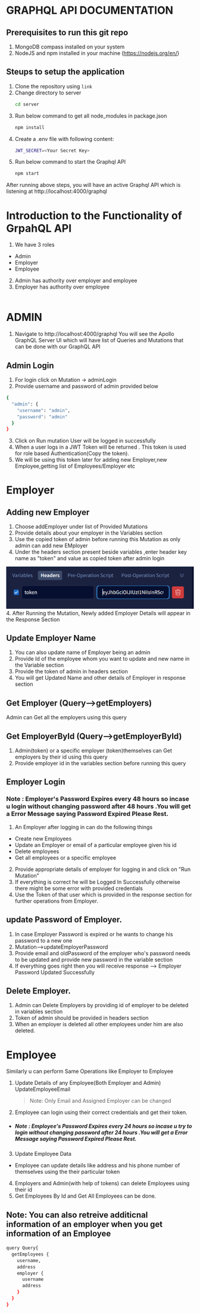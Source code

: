 # GRAPHQL API DOCUMENTATION

## Prerequisites to run this git repo
1. MongoDB compass installed on your system
2.  NodeJS and npm installed in your machine (https://nodejs.org/en/)

## Steups to setup the application
1. Clone the repository using `link`
2. Change directory to server
    ```bash
    cd server
    ```
3. Run below command to get all node_modules in 
package.json
    ```bash
    npm install
    ```
4. Create a .env file with following content:
    ```bash
    JWT_SECRET=<Your Secret Key>
    ```
5. Run below command to start the Graphql API
    ```bash
    npm start
    ```

After  running above steps, you will have an active Graphql API which is listening at
http://localhost:4000/graphql


# Introduction to the Functionality of GrpahQL API

1. We have 3 roles
  - Admin
  - Employer
  - Employee
2. Admin has authority over employer and employee
3. Employer has authority over employee
<br></br>
# ADMIN


1. Navigate to http://localhost:4000/graphql You will see the Apollo GraphQL Server UI which will have list of Queries and Mutations that can be done with our GraphQL API


## Admin Login

1. For login click on Mutation -> adminLogin
2. Provide username and password of admin provided below
```bash
{
  "admin": {
    "username": "admin",
    "password": "admin"
  }
}
```
3. Click on Run mutation User will be logged in successfully
4. When a user logs in a JWT Token will be returned . This token is used for role based Authentication(Copy the token).
5. We will be using this token later for adding new Employer,new Employee,getting list of Employees/Employer etc

# Employer

## Adding new Employer

1. Choose addEmployer under list of Provided Mutations
2. Provide  details about your employer in the Variables section
3. Use the copied token of admin before running this Mutation as only admin can add new EMployer
4. Under the headers section present beside variables ,enter header key name as "token" and value as copied token after admin login
<img src="./images/headers.png">
4. After Running the Mutation, Newly added Employer Details will appear in the Response Section

## Update Employer Name

1. You can also update name of Employer being an admin 
2. Provide Id of the employee whom you want to update and new name  in the Variable section
3. Provide the token of admin in headers section 
4. You will get Updated Name and other details of Employer in response section

## Get Employer (Query-->getEmployers)

Admin can Get all the employers using this query

## Get EmployerById (Query-->getEmployerById)

1. Admin(token) or a specific employer (token)themselves can Get employers by their id using this query
2. Provide employer id in the variables section before running this query

## Employer Login

### Note : Employer's Password Expires every 48 hours so incase u login without changing password after 48 hours .You will get a Error Message saying Password Expired Please Rest.

1. An Employer after logging in can do the following things
 - Create new Employees
 - Update an Employer or email of a particular employee given his id
 - Delete employees
 - Get all employees or a specific employee
2. Provide appropriate details of employer for logging in and  click on "Run Mutation"
3.  If everything is correct he will be Logged In Successfully otherwise there might be some error with provided credentials
4. Use the Token of  that user which is provided in the response section for further operations from Employer.

## update Password of Employer.

1. In case Employer Password is expired or he wants to change his password to a new one
2. Mutation-->updateEmployerPassword
3. Provide email and oldPassword of the employer  who's password needs to be updated and provide new password  in the variable section
5. If everything goes right then you will receive response --> Employer Password Updated Successfully

## Delete Employer.

1. Admin can Delete Employers by providing id of employer to be deleted in variables section
2.  Token of admin should be provided in headers section
3. When an employer is deleted all other employees under him are also deleted.

# Employee

Similarly u can perform Same Operations like Employer to Employee


1. Update Details of any Employee(Both Employer and Admin)  UpdateEmployeeEmail
   > Note: Only Email and Assigned Employer can be changed
2. Employee can login using their correct credentials and get their token.
- ##### Note : Employee's Password Expires every 24 hours so incase u try to login without changing password after 24 hours .You will get a Error Message saying Password Expired Please Rest.

3. Update Employee Data 
  - Employee can update details like address and his phone number of themselves using the their particular token

4. Employers and Admin(with help of tokens) can delete Employees using their id
5. Get Employees By Id and Get All Employees can be done.
## Note: You can also retreive additicnal information of an employer when you get information of an Employee
```bash
query Query{
  getEmployees {
    username,
    address
    employer {
      username
      address
    }
  }
}
```